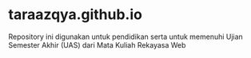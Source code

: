 # taraazqya.github.io
Repository ini digunakan untuk pendidikan serta untuk memenuhi Ujian Semester Akhir (UAS) dari Mata Kuliah Rekayasa Web
